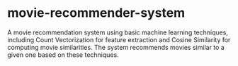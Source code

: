 # movie-recommender-system
A movie recommendation system using basic machine learning techniques, including Count Vectorization for feature extraction and Cosine Similarity for computing movie similarities. The system recommends movies similar to a given one based on these techniques.
